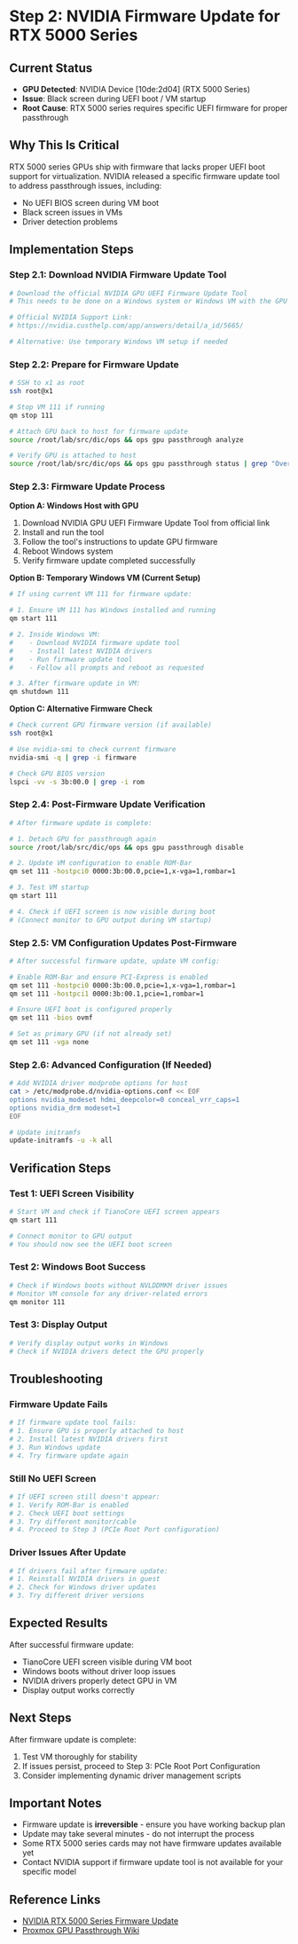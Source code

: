 # Step 2: NVIDIA Firmware Update for RTX 5000 Series

## Current Status
- **GPU Detected**: NVIDIA Device [10de:2d04] (RTX 5000 Series)
- **Issue**: Black screen during UEFI boot / VM startup
- **Root Cause**: RTX 5000 series requires specific UEFI firmware for proper passthrough

## Why This Is Critical
RTX 5000 series GPUs ship with firmware that lacks proper UEFI boot support for virtualization. NVIDIA released a specific firmware update tool to address passthrough issues, including:
- No UEFI BIOS screen during VM boot
- Black screen issues in VMs
- Driver detection problems

## Implementation Steps

### Step 2.1: Download NVIDIA Firmware Update Tool

```bash
# Download the official NVIDIA GPU UEFI Firmware Update Tool
# This needs to be done on a Windows system or Windows VM with the GPU

# Official NVIDIA Support Link:
# https://nvidia.custhelp.com/app/answers/detail/a_id/5665/

# Alternative: Use temporary Windows VM setup if needed
```

### Step 2.2: Prepare for Firmware Update

```bash
# SSH to x1 as root
ssh root@x1

# Stop VM 111 if running
qm stop 111

# Attach GPU back to host for firmware update
source /root/lab/src/dic/ops && ops gpu passthrough analyze

# Verify GPU is attached to host
source /root/lab/src/dic/ops && ops gpu passthrough status | grep "Overall GPU State"
```

### Step 2.3: Firmware Update Process

**Option A: Windows Host with GPU**
1. Download NVIDIA GPU UEFI Firmware Update Tool from official link
2. Install and run the tool
3. Follow the tool's instructions to update GPU firmware
4. Reboot Windows system
5. Verify firmware update completed successfully

**Option B: Temporary Windows VM (Current Setup)**
```bash
# If using current VM 111 for firmware update:

# 1. Ensure VM 111 has Windows installed and running
qm start 111

# 2. Inside Windows VM:
#    - Download NVIDIA firmware update tool
#    - Install latest NVIDIA drivers
#    - Run firmware update tool
#    - Follow all prompts and reboot as requested

# 3. After firmware update in VM:
qm shutdown 111
```

**Option C: Alternative Firmware Check**
```bash
# Check current GPU firmware version (if available)
ssh root@x1

# Use nvidia-smi to check current firmware
nvidia-smi -q | grep -i firmware

# Check GPU BIOS version
lspci -vv -s 3b:00.0 | grep -i rom
```

### Step 2.4: Post-Firmware Update Verification

```bash
# After firmware update is complete:

# 1. Detach GPU for passthrough again
source /root/lab/src/dic/ops && ops gpu passthrough disable

# 2. Update VM configuration to enable ROM-Bar
qm set 111 -hostpci0 0000:3b:00.0,pcie=1,x-vga=1,rombar=1

# 3. Test VM startup
qm start 111

# 4. Check if UEFI screen is now visible during boot
# (Connect monitor to GPU output during VM startup)
```

### Step 2.5: VM Configuration Updates Post-Firmware

```bash
# After successful firmware update, update VM config:

# Enable ROM-Bar and ensure PCI-Express is enabled
qm set 111 -hostpci0 0000:3b:00.0,pcie=1,x-vga=1,rombar=1
qm set 111 -hostpci1 0000:3b:00.1,pcie=1,rombar=1

# Ensure UEFI boot is configured properly
qm set 111 -bios ovmf

# Set as primary GPU (if not already set)
qm set 111 -vga none
```

### Step 2.6: Advanced Configuration (If Needed)

```bash
# Add NVIDIA driver modprobe options for host
cat > /etc/modprobe.d/nvidia-options.conf << EOF
options nvidia_modeset hdmi_deepcolor=0 conceal_vrr_caps=1
options nvidia_drm modeset=1
EOF

# Update initramfs
update-initramfs -u -k all
```

## Verification Steps

### Test 1: UEFI Screen Visibility
```bash
# Start VM and check if TianoCore UEFI screen appears
qm start 111

# Connect monitor to GPU output
# You should now see the UEFI boot screen
```

### Test 2: Windows Boot Success
```bash
# Check if Windows boots without NVLDDMKM driver issues
# Monitor VM console for any driver-related errors
qm monitor 111
```

### Test 3: Display Output
```bash
# Verify display output works in Windows
# Check if NVIDIA drivers detect the GPU properly
```

## Troubleshooting

### Firmware Update Fails
```bash
# If firmware update tool fails:
# 1. Ensure GPU is properly attached to host
# 2. Install latest NVIDIA drivers first
# 3. Run Windows update
# 4. Try firmware update again
```

### Still No UEFI Screen
```bash
# If UEFI screen still doesn't appear:
# 1. Verify ROM-Bar is enabled
# 2. Check UEFI boot settings
# 3. Try different monitor/cable
# 4. Proceed to Step 3 (PCIe Root Port configuration)
```

### Driver Issues After Update
```bash
# If drivers fail after firmware update:
# 1. Reinstall NVIDIA drivers in guest
# 2. Check for Windows driver updates
# 3. Try different driver versions
```

## Expected Results

After successful firmware update:
- TianoCore UEFI screen visible during VM boot
- Windows boots without driver loop issues
- NVIDIA drivers properly detect GPU in VM
- Display output works correctly

## Next Steps

After firmware update is complete:
1. Test VM thoroughly for stability
2. If issues persist, proceed to Step 3: PCIe Root Port Configuration
3. Consider implementing dynamic driver management scripts

## Important Notes

- Firmware update is **irreversible** - ensure you have working backup plan
- Update may take several minutes - do not interrupt the process
- Some RTX 5000 series cards may not have firmware updates available yet
- Contact NVIDIA support if firmware update tool is not available for your specific model

## Reference Links
- [NVIDIA RTX 5000 Series Firmware Update](https://nvidia.custhelp.com/app/answers/detail/a_id/5665/)
- [Proxmox GPU Passthrough Wiki](https://pve.proxmox.com/wiki/PCI_Passthrough)